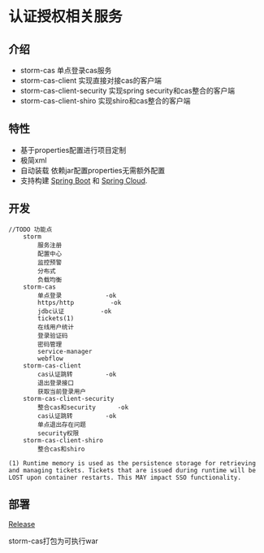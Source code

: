 
# 认证授权相关服务


## 介绍

- storm-cas 单点登录cas服务
- storm-cas-client 实现直接对接cas的客户端
- storm-cas-client-security 实现spring security和cas整合的客户端
- storm-cas-client-shiro 实现shiro和cas整合的客户端

## 特性

* 基于properties配置进行项目定制
* 极简xml
* 自动装载 依赖jar配置properties无需额外配置
* 支持构建 [Spring Boot](https://projects.spring.io/spring-boot) 和 [Spring Cloud](http://projects.spring.io/spring-cloud/).

## 开发
	//TODO 功能点
		storm
			服务注册
			配置中心
			监控预警
			分布式
			负载均衡
		storm-cas
			单点登录    		-ok
			https/http  		-ok
			jdbc认证    		-ok
			tickets(1)
			在线用户统计
			登录验证码
			密码管理
			service-manager
			webflow
		storm-cas-client
			cas认证跳转 		-ok
			退出登录接口
			获取当前登录用户
		storm-cas-client-security
			整合cas和security  	-ok
			cas认证跳转 		-ok
			单点退出存在问题
			security权限
		storm-cas-client-shiro
			整合cas和shiro
	
	(1) Runtime memory is used as the persistence storage for retrieving and managing tickets. Tickets that are issued during runtime will be LOST upon container restarts. This MAY impact SSO functionality.

## 部署
[Release](https://gitee.com/justlive1/earth/releases)

storm-cas打包为可执行war
